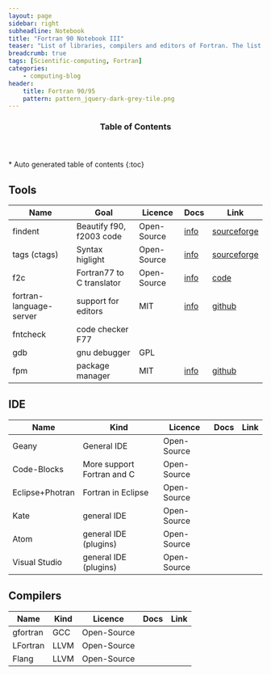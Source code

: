 ```yaml
---
layout: page
sidebar: right
subheadline: Notebook
title: "Fortran 90 Notebook III"
teaser: "List of libraries, compilers and editors of Fortran. The list is mainly focused to Modern Fortran but there are some resources also useful for Fortran 77 users."
breadcrumb: true
tags: [Scientific-computing, Fortran]
categories:
    - computing-blog
header:
    title: Fortran 90/95
    pattern: pattern_jquery-dark-grey-tile.png
---
```


<section id="table-of-contents" class="toc">
  <header>
    <h3>Table of Contents</h3>
  </header>
<div id="drawer" markdown="1">
*  Auto generated table of contents
{:toc}
</div>
</section><!-- /#table-of-contents -->


## Tools

| Name 	            | Goal                        | Licence       |	Docs   | Link       |
| ----------------- | --------------------------- | ------------- | -------| ---------- |
| findent           | Beautify f90, f2003 code    |  Open-Source  | [info](https://sourceforge.net/projects/findent/)  | [sourceforge](https://sourceforge.net/projects/findent/) |
| tags (ctags)      | Syntax higlight             |  Open-Source  | [info](http://ctags.sourceforge.net/) | [sourceforge](https://sourceforge.net/projects/ctags/)                |
| f2c               | Fortran77 to C translator   |  Open-Source  | [info](https://en.wikipedia.org/wiki/F2c) | [code](http://www.netlib.org/f2c/) |
| fortran-language-server | support for editors   |  MIT          | [info](https://github.com/hansec/fortran-language-server) | [github](https://github.com/hansec/fortran-language-server) |
| fntcheck                | code checker F77      |               |       |             |
| gdb                     | gnu debugger          |  GPL          |       |             |
| fpm                     | package manager       |  MIT          | [info](https://github.com/fortran-lang/fpm/blob/master/PACKAGING.md) | [github](https://github.com/fortran-lang/fpm) |

## IDE

| Name 	            | Kind                        | Licence       |	Docs   | Link       |
| ----------------- | --------------------------- | ------------- | -------| ---------- |
| Geany             | General IDE                 |  Open-Source  |        |            |
| Code-Blocks       | More support Fortran and C  |  Open-Source  |        |            |
| Eclipse+Photran   | Fortran in Eclipse          |  Open-Source  |        |            |
| Kate              | general IDE                 |  Open-Source  |        |            |
| Atom              | general IDE (plugins)       |  Open-Source  |        |            |
| Visual Studio     | general IDE (plugins)       |  Open-Source  |        |            |

## Compilers

| Name 	            | Kind                        | Licence       |	Docs   | Link       |
| ----------------- | --------------------------- | ------------- | -------| ---------- |
| gfortran          | GCC                         |  Open-Source  |        |            |
| LFortran          | LLVM                        |  Open-Source  |        |            |
| Flang             | LLVM                        |  Open-Source  |        |            |

